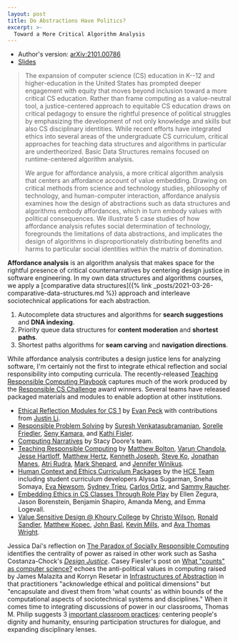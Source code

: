 ```yaml
---
layout: post
title: Do Abstractions Have Politics?
excerpt: >-
  Toward a More Critical Algorithm Analysis
---
```


- Author's version: [arXiv:2101.00786](https://arxiv.org/abs/2101.00786)
- [Slides](https://docs.google.com/presentation/d/15zeZD-ADtFcVLwti1J4sPU07wt4t2i-3xnD4Y9P4Sb8/edit?usp=sharing)

> The expansion of computer science (CS) education in K--12 and higher-education in the United States has prompted deeper engagement with equity that moves beyond inclusion toward a more critical CS education. Rather than frame computing as a value-neutral tool, a justice-centered approach to equitable CS education draws on critical pedagogy to ensure the rightful presence of political struggles by emphasizing the development of not only knowledge and skills but also CS disciplinary identities. While recent efforts have integrated ethics into several areas of the undergraduate CS curriculum, critical approaches for teaching data structures and algorithms in particular are undertheorized. Basic Data Structures remains focused on runtime-centered algorithm analysis.
>
> We argue for affordance analysis, a more critical algorithm analysis that centers an affordance account of value embedding. Drawing on critical methods from science and technology studies, philosophy of technology, and human-computer interaction, affordance analysis examines how the design of abstractions such as data structures and algorithms embody affordances, which in turn embody values with political consequences. We illustrate 5 case studies of how affordance analysis refutes social determination of technology, foregrounds the limitations of data abstractions, and implicates the design of algorithms in disproportionately distributing benefits and harms to particular social identities within the matrix of domination.

**Affordance analysis** is an algorithm analysis that makes space for the rightful presence of critical counternarratives by centering design justice in software engineering. In my own data structures and algorithms courses, we apply a [comparative data structures]({% link _posts/2021-03-26-comparative-data-structures.md %}) approach and interleave sociotechnical applications for each abstraction.

1. Autocomplete data structures and algorithms for **search suggestions** and **DNA indexing**.
1. Priority queue data structures for **content moderation** and **shortest paths**.
1. Shortest paths algorithms for **seam carving** and **navigation directions**.

While affordance analysis contributes a design justice lens for analyzing software, I'm certainly not the first to integrate ethical reflection and social responsibility into computing curricula. The recently-released [Teaching Responsible Computing Playbook](https://foundation.mozilla.org/en/what-we-fund/awards/teaching-responsible-computing-playbook/) captures much of the work produced by the [Responsible CS Challenge](https://foundation.mozilla.org/en/what-we-fund/awards/responsible-computer-science-challenge/) award winners. Several teams have released packaged materials and modules to enable adoption at other institutions.

- [Ethical Reflection Modules for CS 1](https://ethicalcs.github.io/) by [Evan Peck](http://www.eg.bucknell.edu/~emp017/) with contributions from [Justin Li](https://justinnhli.com/).
- [Responsible Problem Solving](https://responsibleproblemsolving.github.io/) by [Suresh Venkatasubramanian](http://www.cs.utah.edu/~suresh/), [Sorelle Friedler](http://sorelle.friedler.net/), [Seny Kamara](http://cs.brown.edu/~seny/), and [Kathi Fisler](https://cs.brown.edu/~kfisler/).
- [Computing Narratives](https://www.cenportal.org/) by Stacy Doore's team.
- [Teaching Responsible Computing](https://c4sg.cse.buffalo.edu/projects/Teaching%20Responsible%20Computing.html) by [Matthew Bolton](http://engineering.buffalo.edu/industrial-systems/people/faculty-directory/bolton-matthew.html), [Varun Chandola](https://engineering.buffalo.edu/computer-science-engineering/people/faculty-directory/varun-chandola.html), [Jesse Hartloff](https://cse.buffalo.edu/~hartloff/index.html), [Matthew Hertz](https://cse.buffalo.edu/~mhertz/), [Kenneth Joseph](https://engineering.buffalo.edu/computer-science-engineering/people/faculty-directory/kenny-joseph.html), [Steve Ko](https://nsr.cse.buffalo.edu/?page_id=272), [Jonathan Manes](https://www.law.buffalo.edu/faculty/facultyDirectory/manes-jonathan.html), [Atri Rudra](https://engineering.buffalo.edu/computer-science-engineering/people/faculty-directory/atri-rudra.html), [Mark Shepard](http://ap.buffalo.edu/People/faculty/department-of-architecture-faculty.host.html/content/shared/ap/students-faculty-alumni/faculty/Shepard.detail.html), and [Jennifer Winikus](https://cse.buffalo.edu/~jwinikus/).
- [Human Context and Ethics Curriculum Packages](https://data.berkeley.edu/hce-curriculum-packages) by the [HCE Team](https://data.berkeley.edu/hce-team) including student curriculum developers Alyssa Sugarman, Sneha Somaya, [Eva Newsom](https://www.linkedin.com/in/eva-newsom-777147142/), [Sydney Trieu](https://www.linkedin.com/in/sydneytrieu/), [Carlos Ortiz](https://www.linkedin.com/in/carlosortizdev), and [Sammy Raucher](https://www.linkedin.com/in/samantharaucher/).
- [Embedding Ethics in CS Classes Through Role Play](https://sites.gatech.edu/responsiblecomputerscience/) by Ellen Zegura, Jason Borenstein, Benjamin Shapiro, Amanda Meng, and Emma Logevall.
- [Value Sensitive Design @ Khoury College](https://vsd.ccs.neu.edu/) by [Christo Wilson](https://cbw.sh/), [Ronald Sandler](https://www.northeastern.edu/csshresearch/ethics/research/public-scholarship/ronald-sandler/), [Matthew Kopec](https://cssh.northeastern.edu/person/matthew-kopec/), [John Basl](http://johnbasl.net/), [Kevin Mills](https://www.northeastern.edu/csshresearch/ethics/people/postdocs/), and [Ava Thomas Wright](https://www.avathomaswright.com/).

Jessica Dai's reflection on [The Paradox of Socially Responsible Computing](http://www.theindy.org/2235) identifies the centrality of power as raised in other work such as Sasha Costanza-Chock's [*Design Justice*](https://design-justice.pubpub.org/). Casey Fiesler's post on [What "counts" as computer science?](https://cfiesler.medium.com/what-counts-as-computer-science-31f9dd955ad9) echoes the anti-political values in computing raised by James Malazita and Korryn Resetar in [Infrastructures of Abstraction](http://jesseellin.com/documents/Malazita_Resetar.pdf) in that practitioners "acknowledge ethical and political dimensions" but "encapsulate and divest them from 'what counts' as within bounds of the computational aspects of sociotechnical systems and disciplines." When it comes time to integrating discussions of power in our classrooms, Thomas M. Philip suggests 3 [important classroom practices](https://youtu.be/-eTQrFPTM1Y): centering people's dignity and humanity, ensuring participation structures for dialogue, and expanding disciplinary lenses.
